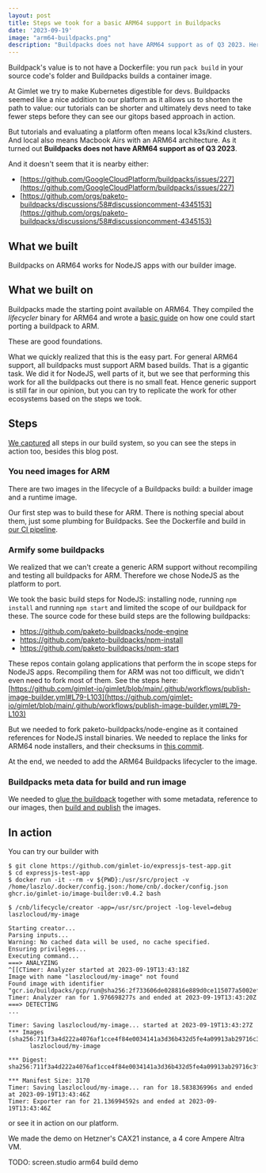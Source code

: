 ```yaml
---
layout: post
title: Steps we took for a basic ARM64 support in Buildpacks
date: '2023-09-19'
image: "arm64-buildpacks.png"
description: "Buildpacks does not have ARM64 support as of Q3 2023. Here are the steps we took to create one for NodeJS projects."
---
```


Buildpack's value is to not have a Dockerfile: you run `pack build` in your source code's folder and Buildpacks builds a container image.

At Gimlet we try to make Kubernetes digestible for devs. Buildpacks seemed like a nice addition to our platform as it allows us to shorten the path to value: our tutorials can be shorter and ultimately devs need to take fewer steps before they can see our gitops based approach in action.

But tutorials and evaluating a platform often means local k3s/kind clusters. And local also means Macbook Airs with an ARM64 architecture. As it turned out **Buildpacks does not have ARM64 support as of Q3 2023**.

And it doesn't seem that it is nearby either:
- [https://github.com/GoogleCloudPlatform/buildpacks/issues/227](https://github.com/GoogleCloudPlatform/buildpacks/issues/227)
- [https://github.com/orgs/paketo-buildpacks/discussions/58#discussioncomment-4345153](https://github.com/orgs/paketo-buildpacks/discussions/58#discussioncomment-4345153)

## What we built

Buildpacks on ARM64 works for NodeJS apps with our builder image.

## What we built on

Buildpacks made the starting point available on ARM64. They compiled the *lifecycler* binary for ARM64 and wrote a [basic guide](https://buildpacks.io/docs/app-developer-guide/build-an-arm-app/) on how one could start porting a buildpack to ARM.

These are good foundations.

What we quickly realized that this is the easy part. For general ARM64 support, all buildpacks must support ARM based builds. That is a gigantic task. We did it for NodeJS, well parts of it, but we see that performing this work for all the buildpacks out there is no small feat. Hence generic support is still far in our opinion, but you can try to replicate the work for other ecosystems based on the steps we took.

## Steps

[We captured](https://github.com/gimlet-io/gimlet/blob/main/.github/workflows/publish-image-builder.yml) all steps in our build system, so you can see the steps in action too, besides this blog post.

### You need images for ARM

There are two images in the lifecycle of a Buildpacks build: a builder image and a runtime image.

Our first step was to build these for ARM. There is nothing special about them, just some plumbing for Buildpacks. See the Dockerfile and build in [our CI pipeline](https://github.com/gimlet-io/gimlet/blob/main/.github/workflows/publish-image-builder.yml#L49-L78).

### Armify some buildpacks

We realized that we can't create a generic ARM support without recompiling and testing all buildpacks for ARM. Therefore we chose NodeJS as the platform to port.

We took the basic build steps for NodeJS: installing node, running `npm install` and running `npm start` and limited the scope of our buildpack for these. The source code for these build steps are the following buildpacks:
- https://github.com/paketo-buildpacks/node-engine
- https://github.com/paketo-buildpacks/npm-install
- https://github.com/paketo-buildpacks/npm-start 

These repos contain golang applications that perform the in scope steps for NodeJS apps. Recompiling them for ARM was not too difficult, we didn't even need to fork most of them. See the steps here: [https://github.com/gimlet-io/gimlet/blob/main/.github/workflows/publish-image-builder.yml#L79-L103](https://github.com/gimlet-io/gimlet/blob/main/.github/workflows/publish-image-builder.yml#L79-L103)

But we needed to fork paketo-buildpacks/node-engine as it contained references for NodeJS install binaries. We needed to replace the links for ARM64 node installers, and their checksums in [this commit](https://github.com/gimlet-io/node-engine/commit/7038a75c2378d653f1f14528267d0ca6565b4fc7).

At the end, we needed to add the ARM64 Buildpacks lifecycler to the image.

### Buildpacks meta data for build and run image

We needed to [glue the buildpack](https://github.com/gimlet-io/gimlet/blob/main/docker/image-builder/Dockerfile.arm64#L14-L15) together with some metadata, reference to our images, then [build and publish](https://github.com/gimlet-io/gimlet/blob/main/.github/workflows/publish-image-builder.yml#L112-L118) the images.

## In action

You can try our builder with

```
$ git clone https://github.com/gimlet-io/expressjs-test-app.git
$ cd expressjs-test-app
$ docker run -it --rm -v ${PWD}:/usr/src/project -v /home/laszlo/.docker/config.json:/home/cnb/.docker/config.json ghcr.io/gimlet-io/image-builder:v0.4.2 bash
```

```
$ /cnb/lifecycle/creator -app=/usr/src/project -log-level=debug laszlocloud/my-image

Starting creator...                                                                                                                                           
Parsing inputs...                                                                                                                                             
Warning: No cached data will be used, no cache specified.                                                                                                     
Ensuring privileges...                                                                                                                                        
Executing command...                                                                                                                                          
===> ANALYZING                                                                                                                                                
^[[CTimer: Analyzer started at 2023-09-19T13:43:18Z                                                                                                           
Image with name "laszlocloud/my-image" not found                                                                                                              
Found image with identifier "gcr.io/buildpacks/gcp/run@sha256:2f733606de028816e889d0ce115077a5002eff1df32e580ea26f160f237d640e"                               
Timer: Analyzer ran for 1.976698277s and ended at 2023-09-19T13:43:20Z                                                                                        
===> DETECTING
...

Timer: Saving laszlocloud/my-image... started at 2023-09-19T13:43:27Z
*** Images (sha256:711f3a4d222a4076af1cce4f84e0034141a3d36b432d5fe4a09913ab29716c3f):
      laszlocloud/my-image

*** Digest: sha256:711f3a4d222a4076af1cce4f84e0034141a3d36b432d5fe4a09913ab29716c3f

*** Manifest Size: 3170
Timer: Saving laszlocloud/my-image... ran for 18.583836996s and ended at 2023-09-19T13:43:46Z
Timer: Exporter ran for 21.136994592s and ended at 2023-09-19T13:43:46Z
```


or see it in action on our platform.

We made the demo on Hetzner's CAX21 instance, a 4 core Ampere Altra VM.

TODO: screen.studio arm64 build demo
